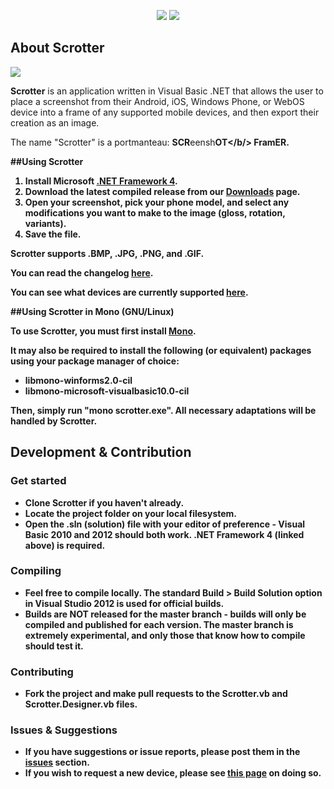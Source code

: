 <p align="center">
  <img src="http://i.imgur.com/hOuPLO9.png"/> <img src="http://ompldr.org/vaDU5Zw/westablenow2.png"/>
</p>

About Scrotter
--------------
<img src="http://ompldr.org/vaDU5NQ/scrotter.png"/>

**Scrotter** is an application written in Visual Basic .NET that allows the user to place a screenshot from their Android, iOS, Windows Phone, or WebOS device into a frame of any supported mobile devices, and then export their creation as an image.

The name "Scrotter" is a portmanteau: **SCR**eensh<b>OT</b/> Fram<b>ER</b>.

##Using Scrotter

1. Install Microsoft [.NET Framework 4](http://www.microsoft.com/en-us/download/details.aspx?id=17851).
2. Download the latest compiled release from our [Downloads](https://www.dropbox.com/sh/uforojjgr491o9a/Yiz3sjfDt5) page.
3. Open your screenshot, pick your phone model, and select any modifications you want to make to the image (gloss, rotation, variants).
4. Save the file.

Scrotter supports .BMP, .JPG, .PNG, and .GIF.

You can read the changelog [here](https://raw.github.com/Yttrium-tYcLief/Scrotter/master/changelog).

You can see what devices are currently supported [here](https://github.com/Yttrium-tYcLief/Scrotter/wiki/Supported-Devices).

##Using Scrotter in Mono (GNU/Linux)

To use Scrotter, you must first install [Mono](http://www.go-mono.com/mono-downloads/download.html).

It may also be required to install the following (or equivalent) packages using your package manager of choice:
* libmono-winforms2.0-cil
* libmono-microsoft-visualbasic10.0-cil

Then, simply run "mono scrotter.exe". All necessary adaptations will be handled by Scrotter.

Development & Contribution
--------------------------

### Get started

- Clone Scrotter if you haven't already.
- Locate the project folder on your local filesystem.
- Open the .sln (solution) file with your editor of preference - Visual Basic 2010 and 2012 should both work. .NET Framework 4 (linked above) is required.

### Compiling

- Feel free to compile locally. The standard Build > Build Solution option in Visual Studio 2012 is used for official builds.
- Builds are NOT released for the master branch - builds will only be compiled and published for each version. The master branch is extremely experimental, and only those that know how to compile should test it.

### Contributing

- Fork the project and make pull requests to the Scrotter.vb and Scrotter.Designer.vb files.

### Issues & Suggestions

- If you have suggestions or issue reports, please post them in the [issues](https://github.com/Yttrium-tYcLief/Scrotter/issues) section.
- If you wish to request a new device, please see [this page](https://github.com/Yttrium-tYcLief/Scrotter/wiki/Requesting-a-New-Device) on doing so.
